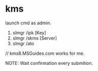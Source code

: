 # kms
launch cmd as admin.

1. slmgr /ipk [Key]
2. slmgr /skms [Server]
3. slmgr /ato

// kms8.MSGuides.com works for me.

NOTE: Wait confirmation every submition.
